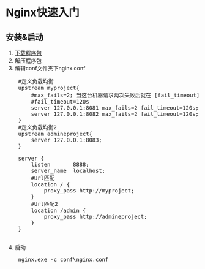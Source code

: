 # Nginx快速入门
## 安装&启动
1. [下载程序包](http://nginx.org/en/download.html)
2. 解压程序包
3. 编辑conf文件夹下nginx.conf
    <pre>
    #定义负载均衡
    upstream myproject{
        #max_fails=2; 当这台机器请求两次失败后就在 [fail_timeout] 定义的时间内不再分发请求给它
        #fail_timeout=120s
        server 127.0.0.1:8081 max_fails=2 fail_timeout=120s;
        server 127.0.0.1:8082 max_fails=2 fail_timeout=120s;
    }
    #定义负载均衡2
    upstream admineproject{
        server 127.0.0.1:8083;
    }
    
    server {
        listen       8888;
        server_name  localhost;
        #Url匹配
        location / {
            proxy_pass http://myproject;
        }
        #Url匹配2
        location /admin {
            proxy_pass http://admineproject;
        }
    }
    </pre>
4. 启动
    <pre>
    nginx.exe -c conf\nginx.conf    
    </pre>
